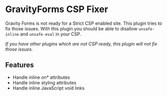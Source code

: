# GravityForms CSP Fixer

Gravity Forms is not ready for a Strict CSP enabled site. This plugin tries to fix those issues.
With this plugin you should be able to disallow `unsafe-inline` and `unsafe-eval` in your CSP.

*If you have other plugins which are not CSP ready, this plugin will not fix those issues.*

## Features

* Handle inline on* attributes
* Handle inline styling attributes
* Handle inline JavaScript void links